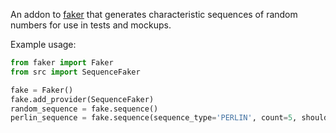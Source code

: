 An addon to [faker](https://faker.readthedocs.io/en/stable/index.html) that generates characteristic sequences of random numbers for use in tests and mockups.

Example usage:

```python
from faker import Faker
from src import SequenceFaker

fake = Faker()
fake.add_provider(SequenceFaker)
random_sequence = fake.sequence()
perlin_sequence = fake.sequence(sequence_type='PERLIN', count=5, should_round=True, ndigits=2)
```